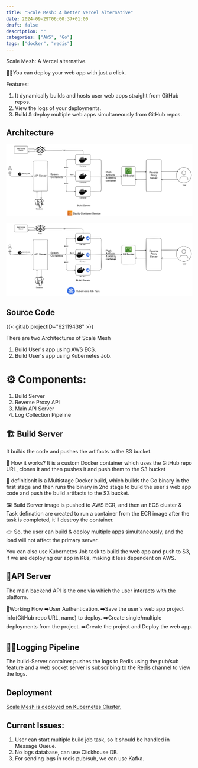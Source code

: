 ```yaml
---
title: "Scale Mesh: A better Vercel alternative"
date: 2024-09-29T06:00:37+01:00
draft: false
description: ""
categories: ["AWS", "Go"]
tags: ["docker", "redis"]
---
```


Scale Mesh: A Vercel alternative.

🧑‍💻You can deploy your web app with just a click.

Features:
1. It dynamically builds and hosts user web apps straight from GitHub repos.
2. View the logs of your deployments.
3. Build & deploy multiple web apps simultaneously from GitHub repos.

## Architecture
![](./featured.png)

![](./scale-mesh-k8s.png)
## Source Code
{{< gitlab projectID="62119438" >}}


There are two Architectures of Scale Mesh
1. Build User's app using AWS ECS.
2. Build User's app using Kubernetes Job.

# ⚙️ Components:
1. Build Server
2. Reverse Proxy API
3. Main API Server
4. Log Collection Pipeline

## 🏗️ Build Server
It builds the code and pushes the artifacts to the S3 bucket.

🤔 How it works?
It is a custom Docker container which uses the GitHub repo URL, clones it and then pushes it and push them to the S3 bucket

🔧 definitionIt is a Multistage Docker build, which builds the Go binary in the first stage and then runs the binary in 2nd stage to build the user's web app code and push the build artifacts to the S3 bucket.

🖼️ Build Server image is pushed to AWS ECR, and then an ECS cluster & Task defination are created to run a container from the ECR image after the task is completed, it'll destroy the container.

👉 So, the user can build  & deploy multiple apps simultaneously, and the load will not affect the primary server.

You can also use Kubernetes Job task to build the web app and push to S3, if we are deploying our app in K8s, making it less dependent on AWS.


## 🙋API Server
The main backend API is the one via which the user interacts with the platform.

🌊Working Flow
➡️User Authentication.
➡️Save the user's web app project info(GitHub repo URL, name) to deploy.
➡️Create single/multiple deployments from the project.
➡️Create the project and Deploy the web app.

## 🧑‍💻Logging Pipeline
The build-Server container pushes the logs to Redis using the pub/sub feature and a web socket server is subscribing to the Redis channel to view the logs.

## Deployment
[Scale Mesh is deployed on Kubernetes Cluster.]()

## Current Issues:
1. User can start multiple build job task, so it should be handled in Message Queue.
2. No logs database, can use Clickhouse DB.
3. For sending logs in redis pub/sub, we can use Kafka.
